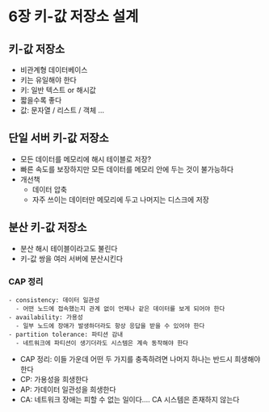 # 6장 키-값 저장소 설계

## 키-값 저장소

- 비관계형 데이터베이스
- 키는 유일해야 한다
- 키: 일반 텍스트 or 해시값
- 짧을수록 좋다
- 값: 문자열 / 리스트 / 객체 ...

## 단일 서버 키-값 저장소

- 모든 데이터를 메모리에 해시 테이블로 저장?
- 빠른 속도를 보장하지만 모든 데이터를 메모리 안에 두는 것이 불가능하다
- 개선책
  - 데이터 압축
  - 자주 쓰이는 데이터만 메모리에 두고 나머지는 디스크에 저장

## 분산 키-값 저장소

- 분산 해시 테이블이라고도 불린다
- 키-값 쌍을 여러 서버에 분산시킨다

### CAP 정리

```
- consistency: 데이터 일관성
  - 어떤 노드에 접속했는지 관계 없이 언제나 같은 데이터를 보게 되어야 한다
- availability: 가용성
  - 일부 노드에 장애가 발생하더라도 항상 응답을 받을 수 있어야 한다
- partition tolerance: 파티션 감내
  - 네트워크에 파티션이 생기더라도 시스템은 계속 동작해야 한다
```

- CAP 정리: 이들 가운데 어떤 두 가지를 충족하려면 나머지 하나는 반드시 희생해야 한다
- CP: 가용성을 희생한다
- AP: 가데이터 일관성을 희생한다
- CA: 네트워크 장애는 피할 수 없는 일이다.... CA 시스템은 존재하지 않는다



